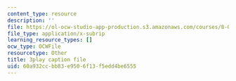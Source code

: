 ```yaml
---
content_type: resource
description: ''
file: https://ol-ocw-studio-app-production.s3.amazonaws.com/courses/8-01sc-classical-mechanics-fall-2016/60a932ccbb83e9506f13f5edd4be6555_bHocXJ4rv5g.srt
file_type: application/x-subrip
learning_resource_types: []
ocw_type: OCWFile
resourcetype: Other
title: 3play caption file
uid: 60a932cc-bb83-e950-6f13-f5edd4be6555
---
```

